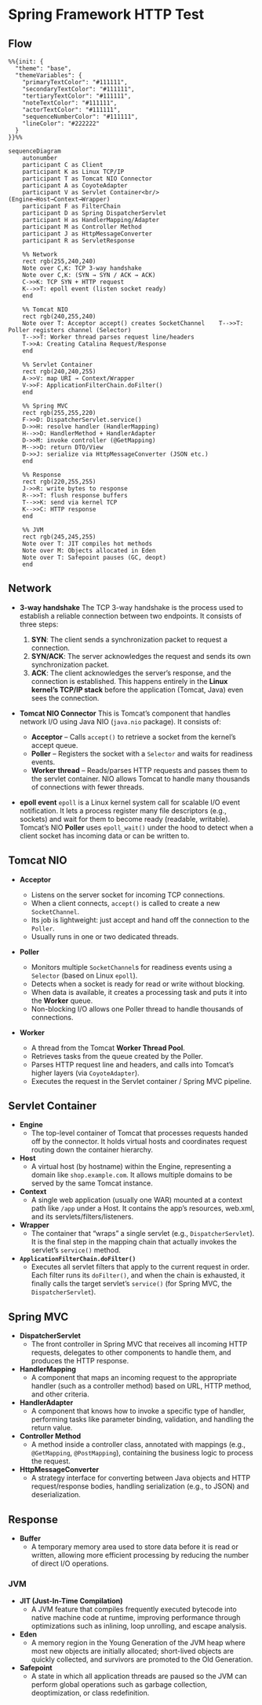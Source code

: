 # Spring Framework HTTP Test

## Flow

```mermaid
%%{init: {
  "theme": "base",
  "themeVariables": {
    "primaryTextColor": "#111111",
    "secondaryTextColor": "#111111",
    "tertiaryTextColor": "#111111",
    "noteTextColor": "#111111",
    "actorTextColor": "#111111",
    "sequenceNumberColor": "#111111",
    "lineColor": "#222222"
  }
}}%%

sequenceDiagram
    autonumber
    participant C as Client
    participant K as Linux TCP/IP
    participant T as Tomcat NIO Connector
    participant A as CoyoteAdapter
    participant V as Servlet Container<br/>(Engine→Host→Context→Wrapper)
    participant F as FilterChain
    participant D as Spring DispatcherServlet
    participant H as HandlerMapping/Adapter
    participant M as Controller Method
    participant J as HttpMessageConverter
    participant R as ServletResponse

    %% Network
    rect rgb(255,240,240)
    Note over C,K: TCP 3-way handshake
    Note over C,K: (SYN → SYN / ACK → ACK)
    C->>K: TCP SYN + HTTP request
    K-->>T: epoll event (listen socket ready)
    end

    %% Tomcat NIO
    rect rgb(240,255,240)
    Note over T: Acceptor accept() creates SocketChannel    T-->>T: Poller registers channel (Selector)
    T-->>T: Worker thread parses request line/headers
    T->>A: Creating Catalina Request/Response
    end

    %% Servlet Container
    rect rgb(240,240,255)
    A->>V: map URI → Context/Wrapper
    V->>F: ApplicationFilterChain.doFilter()
    end

    %% Spring MVC
    rect rgb(255,255,220)
    F->>D: DispatcherServlet.service()
    D->>H: resolve handler (HandlerMapping)
    H-->>D: HandlerMethod + HandlerAdapter
    D->>M: invoke controller (@GetMapping)
    M-->>D: return DTO/View
    D->>J: serialize via HttpMessageConverter (JSON etc.)
    end

    %% Response
    rect rgb(220,255,255)
    J->>R: write bytes to response
    R-->>T: flush response buffers
    T-->>K: send via kernel TCP
    K-->>C: HTTP response
    end

    %% JVM
    rect rgb(245,245,255)
    Note over T: JIT compiles hot methods
    Note over M: Objects allocated in Eden
    Note over T: Safepoint pauses (GC, deopt)
    end
```

## Network

- **3-way handshake**
  The TCP 3-way handshake is the process used to establish a reliable connection between two endpoints. It consists of three steps:

  1. **SYN**: The client sends a synchronization packet to request a connection.
  2. **SYN/ACK**: The server acknowledges the request and sends its own synchronization packet.
  3. **ACK**: The client acknowledges the server’s response, and the connection is established.
     This happens entirely in the **Linux kernel’s TCP/IP stack** before the application (Tomcat, Java) even sees the connection.

- **Tomcat NIO Connector**
  This is Tomcat’s component that handles network I/O using Java NIO (`java.nio` package).
  It consists of:

  * **Acceptor** – Calls `accept()` to retrieve a socket from the kernel’s accept queue.
  * **Poller** – Registers the socket with a `Selector` and waits for readiness events.
  * **Worker thread** – Reads/parses HTTP requests and passes them to the servlet container.
    NIO allows Tomcat to handle many thousands of connections with fewer threads.

- **epoll event**
  `epoll` is a Linux kernel system call for scalable I/O event notification.
  It lets a process register many file descriptors (e.g., sockets) and wait for them to become ready (readable, writable).
  Tomcat’s NIO **Poller** uses `epoll_wait()` under the hood to detect when a client socket has incoming data or can be written to.



## Tomcat NIO

- **Acceptor**
  - Listens on the server socket for incoming TCP connections.
  - When a client connects, `accept()` is called to create a new `SocketChannel`.
  - Its job is lightweight: just accept and hand off the connection to the `Poller`.
  - Usually runs in one or two dedicated threads.

- **Poller**
  - Monitors multiple `SocketChannel`s for readiness events using a `Selector` (based on Linux `epoll`).
  - Detects when a socket is ready for read or write without blocking.
  - When data is available, it creates a processing task and puts it into the **Worker** queue.
  - Non-blocking I/O allows one Poller thread to handle thousands of connections.

- **Worker**
  - A thread from the Tomcat **Worker Thread Pool**.
  - Retrieves tasks from the queue created by the Poller.
  - Parses HTTP request line and headers, and calls into Tomcat’s higher layers (via `CoyoteAdapter`).
  - Executes the request in the Servlet container / Spring MVC pipeline.


## Servlet Container

- **Engine**
  - The top-level container of Tomcat that processes requests handed off by the connector. It holds virtual hosts and coordinates request routing down the container hierarchy.
- **Host**
  - A virtual host (by hostname) within the Engine, representing a domain like `shop.example.com`. It allows multiple domains to be served by the same Tomcat instance.
- **Context**
  - A single web application (usually one WAR) mounted at a context path like `/app` under a Host. It contains the app’s resources, web.xml, and its servlets/filters/listeners.
- **Wrapper**
  - The container that “wraps” a single servlet (e.g., `DispatcherServlet`). It is the final step in the mapping chain that actually invokes the servlet’s `service()` method.
- **`ApplicationFilterChain.doFilter()`**
  - Executes all servlet filters that apply to the current request in order. Each filter runs its `doFilter()`, and when the chain is exhausted, it finally calls the target servlet’s `service()` (for Spring MVC, the `DispatcherServlet`).



## Spring MVC

- **DispatcherServlet**
  - The front controller in Spring MVC that receives all incoming HTTP requests, delegates to other components to handle them, and produces the HTTP response.
- **HandlerMapping**
  - A component that maps an incoming request to the appropriate handler (such as a controller method) based on URL, HTTP method, and other criteria.
- **HandlerAdapter**
  - A component that knows how to invoke a specific type of handler, performing tasks like parameter binding, validation, and handling the return value.
- **Controller Method**
  - A method inside a controller class, annotated with mappings (e.g., `@GetMapping`, `@PostMapping`), containing the business logic to process the request.
- **HttpMessageConverter**
  - A strategy interface for converting between Java objects and HTTP request/response bodies, handling serialization (e.g., to JSON) and deserialization.



## Response
- **Buffer**
  - A temporary memory area used to store data before it is read or written, allowing more efficient processing by reducing the number of direct I/O operations.



### JVM

- **JIT (Just-In-Time Compilation)**
  - A JVM feature that compiles frequently executed bytecode into native machine code at runtime, improving performance through optimizations such as inlining, loop unrolling, and escape analysis.
- **Eden**
  - A memory region in the Young Generation of the JVM heap where most new objects are initially allocated; short-lived objects are quickly collected, and survivors are promoted to the Old Generation.
- **Safepoint**
  - A state in which all application threads are paused so the JVM can perform global operations such as garbage collection, deoptimization, or class redefinition.